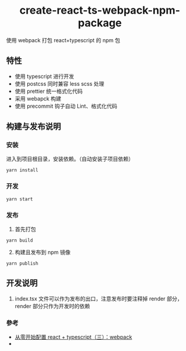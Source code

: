 <div align="center">

# create-react-ts-webpack-npm-package

</div>

使用 webpack 打包 react+typescript 的 npm 包

## 特性

- 使用 typescript 进行开发
- 使用 postcss 同时兼容 less scss 处理
- 使用 prettier 统一格式化代码
- 采用 webapck 构建
- 使用 precommit 钩子自动 Lint、格式化代码

## 构建与发布说明

### 安装

进入到项目根目录，安装依赖。（自动安装子项目依赖）

```
yarn install
```

### 开发

```
yarn start
```

### 发布

1. 首先打包

```
yarn build
```

2. 构建且发布到 npm 镜像

```
yarn publish
```

## 开发说明

1. index.tsx 文件可以作为发布的出口，注意发布时要注释掉 render 部分， render 部分只作为开发时的依赖

### 參考

- [从零开始配置 react + typescript（三）：webpack](https://lyreal666.com/从零开始配置-react-typescript（三）：webpack/)
-
